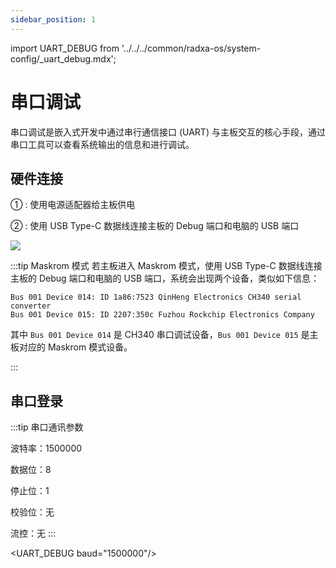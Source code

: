 ```yaml
---
sidebar_position: 1
---
```


import UART_DEBUG from '../../../common/radxa-os/system-config/\_uart_debug.mdx';

# 串口调试

串口调试是嵌入式开发中通过串行通信接口 (UART) 与主板交互的核心手段，通过串口工具可以查看系统输出的信息和进行调试。

## 硬件连接

① : 使用电源适配器给主板供电

② : 使用 USB Type-C 数据线连接主板的 Debug 端口和电脑的 USB 端口

<div style={{textAlign: 'center'}}>
  <img src="/img/e/e24c/uart-debug.webp" style={{width: '100%', maxWidth: '1200px'}} />
</div>

:::tip Maskrom 模式
若主板进入 Maskrom 模式，使用 USB Type-C 数据线连接主板的 Debug 端口和电脑的 USB 端口，系统会出现两个设备，类似如下信息：

```
Bus 001 Device 014: ID 1a86:7523 QinHeng Electronics CH340 serial converter
Bus 001 Device 015: ID 2207:350c Fuzhou Rockchip Electronics Company
```

其中 `Bus 001 Device 014` 是 CH340 串口调试设备，`Bus 001 Device 015` 是主板对应的 Maskrom 模式设备。

:::

## 串口登录

:::tip 串口通讯参数

波特率：1500000

数据位：8

停止位：1

校验位：无

流控：无
:::

<UART_DEBUG baud="1500000"/>
